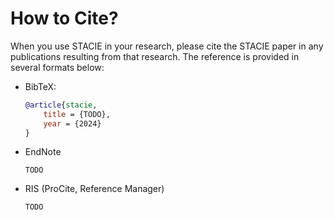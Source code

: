 # How to Cite?

When you use STACIE in your research,
please cite the STACIE paper
in any publications resulting from that research.
The reference is provided in several formats below:

- BibTeX:

    ```bibtex
    @article{stacie,
        title = {TODO},
        year = {2024}
    }
    ```

- EndNote

    ```text
    TODO
    ```

- RIS (ProCite, Reference Manager)

    ```text
    TODO
    ```
